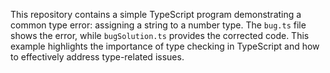 This repository contains a simple TypeScript program demonstrating a common type error: assigning a string to a number type.  The `bug.ts` file shows the error, while `bugSolution.ts` provides the corrected code.  This example highlights the importance of type checking in TypeScript and how to effectively address type-related issues.
